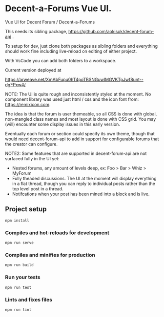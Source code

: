 # Decent-a-Forums Vue UI.


Vue UI for Decent Forum / Decent-a-Forums 

This needs its sibling package, https://github.com/aokisok/decent-forum-api . 

To setup for dev, just clone both packages as sibling folders and everything should work fine including live-reload
on editing of either project.

With VsCode you can add both folders to a workspace. 

Current version deployed at 

https://arweave.net/XmAbFupu0hT4poTBSNGuwIMGVKTpJwf8unt--dgFPxw#/


NOTE: The UI is quite rough and inconsistently styled at the moment. No component library was used just html / css and the icon font from: https://remixicon.com. 

The idea is that the forum is user themeable, so all CSS is done with global, non-mangled class names and most layout is done with CSS grid. You may (will) encounter some display issues in this early version.   

Eventually each forum or section could specify its own theme, though that would need decent-forum-api to add in support for configurable forums that the creator can configure.  

NOTE2: Some features that are supported in decent-forum-api are not surfaced fully in the UI yet: 
 - Nested forums, any amount of levels deep, ex:  Foo > Bar > Whiz > MyForum
 - Fully theaded discussions. The UI at the moment will display everything in a flat thread, though you can reply to individual posts rather than the top level post in a thread. 
 - Notifcations when your post has been mined into a block and is live.


## Project setup
```
npm install
```

### Compiles and hot-reloads for development
```
npm run serve
```

### Compiles and minifies for production
```
npm run build
```

### Run your tests
```
npm run test
```

### Lints and fixes files
```
npm run lint
```

